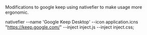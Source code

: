 Modifications to google keep using nativefier to make usage more ergonomic.

nativefier --name 'Google Keep Desktop' --icon application.icns "https://keep.google.com/" --inject inject.js --inject inject.css;
